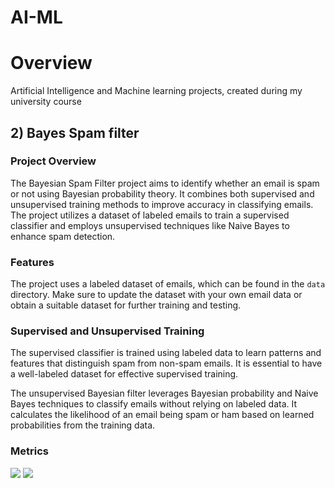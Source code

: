 # AI-ML

# Overview
Artificial Intelligence and Machine learning projects, created during my university course

## 2) Bayes Spam filter
### Project Overview
The Bayesian Spam Filter project aims to identify whether an email is spam or not using Bayesian probability theory. It combines both supervised and unsupervised training methods to improve accuracy in classifying emails. The project utilizes a dataset of labeled emails to train a supervised classifier and employs unsupervised techniques like Naive Bayes to enhance spam detection.
### Features
The project uses a labeled dataset of emails, which can be found in the `data` directory. Make sure to update the dataset with your own email data or obtain a suitable dataset for further training and testing.
### Supervised and Unsupervised Training
The supervised classifier is trained using labeled data to learn patterns and features that distinguish spam from non-spam emails. It is essential to have a well-labeled dataset for effective supervised training.

The unsupervised Bayesian filter leverages Bayesian probability and Naive Bayes techniques to classify emails without relying on labeled data. It calculates the likelihood of an email being spam or ham based on learned probabilities from the training data.

### Metrics
![](https://ibb.co/mJgzj8R)
![](https://ibb.co/VvbrB8K)
